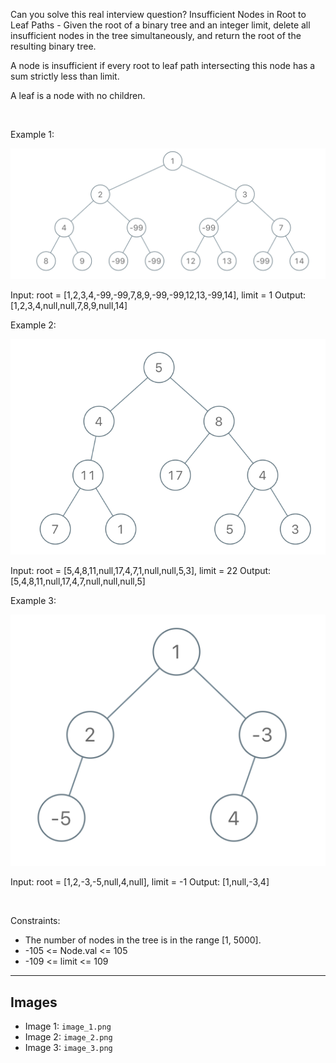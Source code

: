 Can you solve this real interview question? Insufficient Nodes in Root to Leaf Paths - Given the root of a binary tree and an integer limit, delete all insufficient nodes in the tree simultaneously, and return the root of the resulting binary tree.

A node is insufficient if every root to leaf path intersecting this node has a sum strictly less than limit.

A leaf is a node with no children.

 

Example 1:

![Example 1](./image_1.png)


Input: root = [1,2,3,4,-99,-99,7,8,9,-99,-99,12,13,-99,14], limit = 1
Output: [1,2,3,4,null,null,7,8,9,null,14]


Example 2:

![Example 2](./image_2.png)


Input: root = [5,4,8,11,null,17,4,7,1,null,null,5,3], limit = 22
Output: [5,4,8,11,null,17,4,7,null,null,null,5]


Example 3:

![Example 3](./image_3.png)


Input: root = [1,2,-3,-5,null,4,null], limit = -1
Output: [1,null,-3,4]


 

Constraints:

 * The number of nodes in the tree is in the range [1, 5000].
 * -105 <= Node.val <= 105
 * -109 <= limit <= 109

---

## Images

- Image 1: `image_1.png`
- Image 2: `image_2.png`
- Image 3: `image_3.png`
